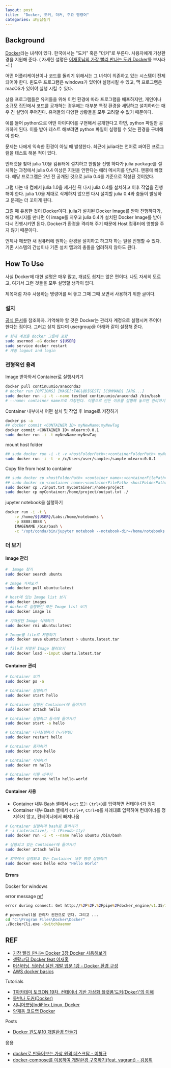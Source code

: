 ```yaml
---
layout: post
title:  "Docker, 도커, 더커, 주요 명령어"
categories: 코딩삽질기
---
```


Background
--------------

[Docker](https://www.docker.com/)라는 녀석이 있다. 한국에서는 "도커" 혹은 "더커"로 부른다. 사용자에게 가상환경을 지원해 준다. ( 자세한 설명은 [이재홍님의 가장 빨리 만나는 도커 Docker](http://pyrasis.com/book/DockerForTheReallyImpatient/)를 보시라~! )

어떤 어플리케이션이나 코드를 돌리기 위해서는 그 녀석이 의존하고 있는 시스템이 전제되어야 한다. 윈도우 프로그램은 windows가 있어야 실행시킬 수 있고, 맥 프로그램은 macOS가 있어야 실행 시킬 수 있다.

상용 프로그램들은 유저들을 위해 이런 환경에 따라 프로그램을 배포하지만, 개인이나 소규모 집단에서 코드를 공개하는 경우에는 대부분 특정 환경을 세팅하고 설치하라는 매우 긴 설명이 주어진다. 유저들의 다양한 상황들을 모두 고려할 수 없기 때문이다.

예를 들어 python으로 어떤 아이디어를 구현해서 공개한다고 하면, python 파일만 공개하게 된다. 이를 받아 테스트 해보려면 python 파일이 실행될 수 있는 환경을 구비해야 한다.

문제는 나에게 익숙한 환경이 아닐 때 발생한다. 최근에 julia라는 언어로 짜여진 프로그램을 테스트 해본 적이 있다.

인터넷을 찾아 julia 1.0을 컴퓨터에 설치하고 한참을 진행 하다가 julia package를 설치하는 과정에서 julia 0.4 이상은 지원을 안한다는 에러 메시지를 만났다. 맨붕에 빠졌다. 해당 프로그램은 2년 전 공개된 것으로 julia 0.4를 기준으로 작성된 것이었다.

그럼 나는 내 컴에서 julia 1.0을 제거한 뒤 다시 julia 0.4를 설치하고 이후 작업을 진행해야 한다. julia 1.0을 제대로 삭제하지 않으면 다시 설치할 julia 0.4와 충돌이 발생하고 문제는 더 꼬이게 된다.

그럴 때 유용한 것이 Docker이다. julia가 설치된 Docker Image를 받아 진행하다가, 해당 메시지를 만나면 이 image를 지우고 julia 0.4가 설치된 Docker Image를 받아 다시 진행시키면 된다. Docker가 환경을 격리해 주기 때문에 Host 컴퓨터에 영향을 주지 않기 때문이다.

언제나 깨끗한 새 컴퓨터에 원하는 환경을 설치하고 하고자 하는 일을 진행할 수 있다. 기존 시스템의 간섭이나 기존 설치 앱과의 충돌을 염려하지 않아도 된다.


How To Use
--------------

사실 Docker에 대한 설명은 매우 많고, 개념도 쉽지는 않은 편이다. 나도 자세히 모르고, 여기서 그런 것들을 모두 설명할 생각이 없다.

제목처럼 자주 사용하는 명령어를 써 놓고 그때 그때 보면서 사용하기 위한 글이다.


### 설치

[공식 문서](https://docs.docker.com/install/linux/docker-ce/ubuntu/#install-docker-ce-1)를 참조하자. 기억해야 할 것은 Docker는 관리자 계정으로 실행시켜 주어야 한다는 점이다. 그러고 싶지 않다며 usergroup을 아래와 같이 설정해 준다.

```bash
# 현재 계정을 docker 그룹에 포함
sudo usermod -aG docker ${USER}
sudo service docker restart
# 계정 logout and login
```


### 전형적인 용례

Image 받아와서 Container로 실행시키기

```bash
docker pull continuumio/anaconda3
# docker run [OPTIONS] IMAGE[:TAG|@DIGEST] [COMMAND] [ARG...]
sudo docker run -i -t --name testbed continuumio/anaconda3 /bin/bash
# --name: container name으로 지정된다. 이름으로 만든 이유를 설명해 놓으면 관리하기 편한다.
```

Container 내부에서 어떤 설치 및 작업 후 Image로 저장하기

```bash
docker ps -a
## docker commit <CONTAINER ID> myNewName:myNewTag
docker commit <CONTAINER ID> mlearn:0.0.1
sudo docker run -i -t myNewName:myNewTag

```

mount host folder

```bash
## sudo docker run -i -t -v <hostFolderPath>:<containerFolderPath> myNewName:myNewTag
sudo docker run -i -t -v /c/Users/user/sample:/sample mlearn:0.0.1
```

Copy file from host to container

```bash
## sudo docker cp <hostFolderPath> <container name>:<containerFilePath>
## sudo docker cp <container name>:<containerFilePath> <hostFolderPath>
sudo docker cp ./input.txt myContainer:/home/project
sudo docker cp myContainer:/home/project/output.txt ./
```

jupyter notebook을 실행하기

```bash
docker run -i -t \
	-v /home/${USER}/Labs:/home/notebooks \
	-p 8888:8888 \
	IMAGENAME /bin/bash \
	-c "/opt/conda/bin/jupyter notebook --notebook-dir=/home/notebooks --ip='*' --port=8888 --no-browser --allow-root "
```


### 더 보기

#### Image 관리

```bash
#  Image 찾기
sudo docker search ubuntu

# Image 가져오기
sudo docker pull ubuntu:latest

# host에 있는 Image list 보기
sudo docker images
# docker로 실행했던 모든 Image list 보기
sudo docker image ls

# 가져왔던 Image 삭제하기
sudo docker rmi ubuntu:latest

# Image를 file로 저장하기
sudo docker save ubuntu:latest > ubuntu.latest.tar

# file로 저장된 Image 불러오기
sudo docker load --input ubuntu.latest.tar
```

#### Container 관리

```bash
# Container 보기
sudo docker ps -a

# Container 실행하기
sudo docker start hello

# Container 실행된 Container에 들어가기
sudo docker attach hello

# Container 실행하고 동시에 들어가기
sudo docker start -a hello

# Container 다시실행하기 (≒리부팅)
sudo docker restart hello

# Container 중지하기
sudo docker stop hello

# Container 삭제하기
sudo docker rm hello

# Container 이름 바꾸기
sudo docker rename hello hello-world
```

#### Container 사용

* Container 내부 Bash 셸에서 `exit` 또는 `Ctrl+D`를 입력하면 컨테이너가 정지
* Container 내부 Bash 셸에서  `Ctrl+P`, `Ctrl+Q`를 차례대로 입력하여 컨테이너를 정지하지 않고, 컨테이너에서 빠져나옴

```bash
# Container 실행하며 bash로 들어가기
# -i (interactive), -t (Pseudo-tty)
sudo docker run -i -t --name hello ubuntu /bin/bash

# 실행되고 있는 Container에 들어가기
sudo docker attach hello

# 외부에서 실행되고 있는 Container 내부 명령 실행하기
sudo docker exec hello echo "Hello World"
```

#### Errors

Docker for windows

error message [ref](https://github.com/docker/for-win/issues/1825)

```cmd
error during connect: Get http://%2F%2F.%2Fpipe%2Fdocker_engine/v1.35/info: open //./pipe/docker_engine: The system cannot find the file specified. In the default daemon configuration on Windows, the docker client must be run elevated to connect. This error may also indicate that the docker daemon is not running.
```

```cmd
# powershell을 관리자 권한으로 연다. 그리고 ...
cd "C:\Program Files\Docker\Docker"
./DockerCli.exe -SwitchDaemon
```

REF
-----

* [가장 빨리 만나는 Docker 3장 Docker 사용해보기](http://pyrasis.com/book/DockerForTheReallyImpatient/Chapter03)
* [생활코딩 Docker feat 이재홍](https://www.youtube.com/watch?v=Bhzz9E3xuXY&t=8s)
* [머신러닝, 딥러닝 실전 개발 입문 1강 - Docker 환경 구성](https://www.youtube.com/watch?v=vGrd5bSoBs8)
* [AWS docker basics](https://docs.aws.amazon.com/ko_kr/AmazonECS/latest/developerguide/docker-basics.html)

Tutorials

* [T아카데미 토크ON 19차. 컨테이너 기반 가상화 플랫폼‘도커(Doker)'의 이해](https://www.youtube.com/playlist?list=PL9mhQYIlKEhfw7ZKPgHIm9opAm2ZpmzDq)
* [동빈나 도커(Docker)](https://www.youtube.com/playlist?list=PLRx0vPvlEmdAHIYHFT7VkWyEkKVO9AvQW)
* [시니어코딩IndiFlex Linux, Docker](https://www.youtube.com/playlist?list=PLEOnZ6GeucBVj0V5JFQx_6XBbZrrynzMh)
* [양재동 코드랩 Docker](https://www.youtube.com/watch?v=QQc9aSVP4t4&list=PLs_XsVQJKaBmZcrJjoVJrlWlGD9_nkQUC)

Posts

* [Docker 윈도우10 개발환경 만들기](https://labo.lansi.kr/posts/40)

응용

* [docker로 만들어보는 가상 원격 데스크탑 - 이형규](https://www.youtube.com/watch?v=wReN7LG2zJg)
* [docker-compose를 이용하여 개발환경 구축하기(feat. vagrant) - 김용휘](https://www.youtube.com/watch?v=MqfGuhHnlxw)
